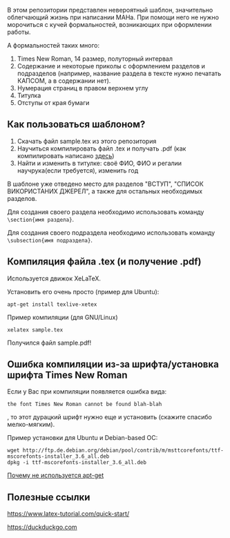 В этом репозитории представлен невероятный шаблон, значительно облегчающий жизнь при написании МАНа.
При помощи него не нужно морочиться с кучей формальностей, возникающих при оформлении работы.

А формальностей таких много:
1. Times New Roman, 14 размер, полуторный интервал
2. Содержание и некоторые приколы с оформлением разделов и подразделов (например, название раздела в тексте нужно печатать КАПСОМ, а в содержании нет).
3. Нумерация страниц в правом верхнем углу
4. Титулка
5. Отступы от края бумаги

## Как пользоваться шаблоном?

1. Скачать файл sample.tex из этого репозитория
2. Научиться компилировать файл .tex и получать .pdf (как компилировать написано [здесь](#compiling))
3. Найти и изменить в титулке: своё ФИО, ФИО и регалии научрука(если требуется), изменить год

В шаблоне уже отведено место для разделов "ВСТУП", "СПИСОК ВИКОРИСТАНИХ ДЖЕРЕЛ", а также для остальных необходимых разделов.

Для создания своего раздела необходимо использовать команду `\section{имя раздела}`.

Для создания своего подраздела необходимо использовать команду `\subsection{имя подраздела}`.

<a name="compiling"><h2> Компиляция файла .tex (и получение .pdf)</h2></a>
Используется движок XeLaTeX.

Установить его очень просто (пример для Ubuntu):
```
apt-get install texlive-xetex
```
Пример компиляции (для GNU/Linux)
```
xelatex sample.tex
```

Получился файл sample.pdf!

## Ошибка компиляции из-за шрифта/установка шрифта Times New Roman
Если у Вас при компиляции появляется ошибка вида:

```
the font Times New Roman cannot be found blah-blah
```

, то этот дурацкий шрифт нужно еще и установить (скажите спасибо мелко-мягким).

Пример установки для Ubuntu и Debian-based ОС:

```
wget http://ftp.de.debian.org/debian/pool/contrib/m/msttcorefonts/ttf-mscorefonts-installer_3.6_all.deb
dpkg -i ttf-mscorefonts-installer_3.6_all.deb
```

[Почему не используется apt-get](https://bugs.launchpad.net/ubuntu/+source/msttcorefonts/+bug/1607535)

## Полезные ссылки
https://www.latex-tutorial.com/quick-start/

https://duckduckgo.com


